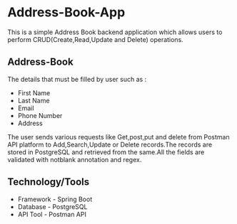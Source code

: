 # Address-Book-App
This is a simple Address Book backend application which  allows users to perform CRUD(Create,Read,Update and Delete) operations.
## Address-Book
The details that must be filled by user such as :
- First Name
- Last Name
- Email
- Phone Number
- Address


The user sends various requests like Get,post,put and delete from Postman API platform to Add,Search,Update or Delete records.The records are stored in PostgreSQL and retrieved from the same.All the fields are validated with notblank annotation and regex.

## Technology/Tools
- Framework - Spring Boot
- Database  - PostgreSQL
- API Tool  - Postman API
